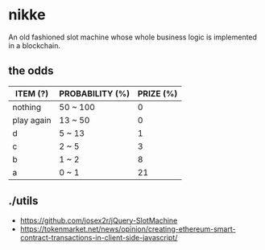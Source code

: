 # nikke

An old fashioned slot machine whose whole business logic is implemented in a blockchain.

## the odds

| ITEM (?)   | PROBABILITY (%) | PRIZE (%) |
|------------|-----------------|-----------|
| nothing    | 50 ~ 100        | 0         |
| play again | 13 ~ 50         | 0         |
| d          | 5 ~ 13          | 1         |
| c          | 2 ~ 5           | 3         |
| b          | 1 ~ 2           | 8         |
| a          | 0 ~ 1           | 21        |

## ./utils

* https://github.com/josex2r/jQuery-SlotMachine
* https://tokenmarket.net/news/opinion/creating-ethereum-smart-contract-transactions-in-client-side-javascript/
